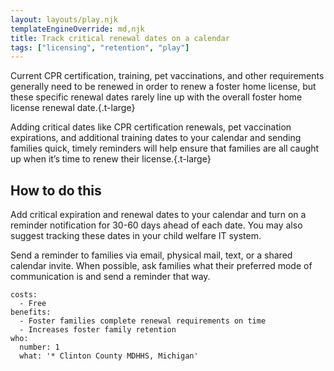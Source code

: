 ```yaml
---
layout: layouts/play.njk
templateEngineOverride: md,njk
title: Track critical renewal dates on a calendar
tags: ["licensing", "retention", "play"]
---
```


Current CPR certification, training, pet vaccinations, and other requirements generally need to be renewed in order to renew a foster home license, but these specific renewal dates rarely line up with the overall foster home license renewal date.{.t-large}

Adding critical dates like CPR certification renewals, pet vaccination expirations, and additional training dates to your calendar and sending families quick, timely reminders will help ensure that families are all caught up when it’s time to renew their license.{.t-large}

## How to do this

Add critical expiration and renewal dates to your calendar and turn on a reminder notification for 30-60 days ahead of each date. You may also suggest tracking these dates in your child welfare IT system.

Send a reminder to families via email, physical mail, text, or a shared calendar invite. When possible, ask families what their preferred mode of communication is and send a reminder that way.

    costs:
      - Free
    benefits:
      - Foster families complete renewal requirements on time
      - Increases foster family retention
    who:
      number: 1
      what: '* Clinton County MDHHS, Michigan'
 